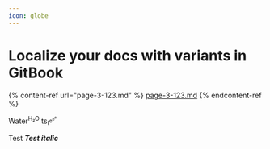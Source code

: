 ```yaml
---
icon: globe
---
```


# Localize your docs with variants in GitBook

{% content-ref url="page-3-123.md" %}
[page-3-123.md](page-3-123.md)
{% endcontent-ref %}

Water<sup>H₂O</sup> ts<sub>t<sup>e<sup>e<sup>e</sup></sup></sup></sub>&#x20;

Test **<i><i>Test italic</i></i>**
